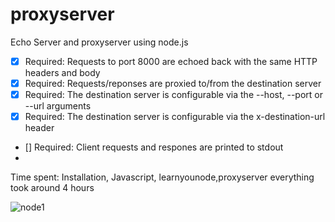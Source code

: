 # proxyserver

Echo Server and proxyserver using node.js 

- [x] Required: Requests to port 8000 are echoed back with the same HTTP headers and body
- [X] Required: Requests/reponses are proxied to/from the destination server
- [X] Required: The destination server is configurable via the --host, --port or --url arguments
- [X] Required: The destination server is configurable via the x-destination-url header
- [] Required: Client requests and respones are printed to stdout
- 
Time spent: Installation, Javascript, learnyounode,proxyserver everything took around 4 hours

![node1](https://cloud.githubusercontent.com/assets/6665429/13727430/fe6b41c4-e8a6-11e5-85c3-817022b5c21e.gif)
